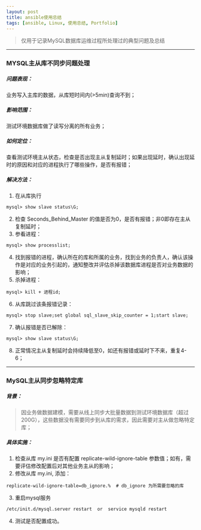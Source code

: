 ```yaml
---
layout: post
title: ansible使用总结
tags: [ansible, Linux, 使用总结, Portfolio]
---
```


> 仅用于记录MySQL数据库运维过程所处理过的典型问题及总结

---

### MYSQL主从库不同步问题处理
##### 问题表现：
业务写入主库的数据，从库短时间内(>5min)查询不到；
##### 影响范围：
测试环境数据库做了读写分离的所有业务；
##### 如何定位：
查看测试环境主从状态，检查是否出现主从复制延时；如果出现延时，确认出现延时的原因和对应的进程执行了哪些操作，是否有报错；
##### 解决方法：
1. 在从库执行 
```
mysql> show slave status\G;
```

2. 检查 Seconds_Behind_Master 的值是否为0，是否有报错；非0即存在主从复制延时；
3. 参看进程：
```
mysql> show processlist;
```
4. 找到报错的进程，确认所在的库和所属的业务，找到业务的负责人，确认该操作是对应的业务引起的，通知整改并评估杀掉该数据库进程是否对业务数据的影响；
5. 杀掉进程：
```
mysql> kill + 进程id;
```
6. 从库跳过该条报错记录：
```
mysql> stop slave;set global sql_slave_skip_counter = 1;start slave;
```
7. 确认报错是否已解除：
```
mysql> show slave status\G;
```

8. 正常情况主从复制延时会持续降低至0，如还有报错或延时下不来，重复4-6；

---

### MySQL主从同步忽略特定库

##### 背景：
> 因业务做数据建模，需要从线上同步大批量数据到测试环境数据库（超过200G），这些数据没有需要同步到从库的需求，因此需要对主从做忽略特定库；

##### 具体实施：
1. 检查从库 my.ini 是否有配置 replicate-wild-ignore-table 参数值；如有，需要评估修改配置后对其他业务主从的影响；
2. 修改从库 my.ini, 添加：
```
replicate-wild-ignore-table=db_ignore.%  # db_ignore 为所需要忽略的库
```
3. 重启mysql服务
```
/etc/init.d/mysql.server restart  or  service mysqld restart
```

4. 测试是否配置成功。